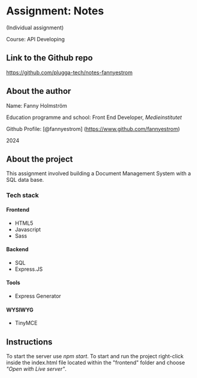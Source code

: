 # Assignment: Notes

(Individual assignment)

Course: API Developing


## Link to the Github repo
https://github.com/plugga-tech/notes-fannyestrom

## About the author
Name: Fanny Holmström

Education programme and school: Front End Developer, *Medieinstitutet*

Github Profile: [@fannyestrom] (https://www.github.com/fannyestrom)

2024

## About the project

This assignment involved building a Document Management System with a SQL data base.

### Tech stack

#### Frontend
- HTML5
- Javascript
- Sass

#### Backend
- SQL
- Express.JS

#### Tools
- Express Generator

#### WYSIWYG
- TinyMCE

## Instructions
To start the server use *npm start*. To start and run the project right-click inside the index.html file located within the "frontend" folder and choose *"Open with Live server"*. 